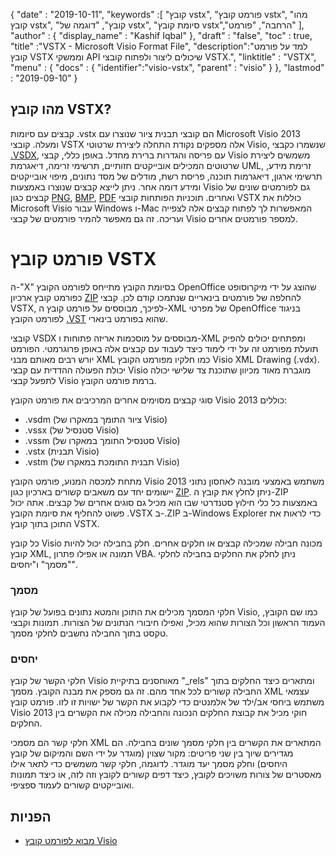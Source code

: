 {
  "date" : "2019-10-11",
  "keywords" :[ "קובץ vstx", "פורמט קובץ vstx", "מהו קובץ vstx", "קובץ", "דוגמה של vstx", "סיומת קובץ vstx","הרחבה", "פורמט" ],
  "author" : {
    "display_name" : "Kashif Iqbal"
},
  "draft" : "false",
  "toc" : true,
  "title" :"VSTX - Microsoft Visio Format File",
  "description":"למד על פורמט קובץ VSTX וממשקי API שיכולים ליצור ולפתוח קובצי VSTX.",
  "linktitle" : "VSTX",
  "menu" : {
    "docs" : {
	  "identifier":"visio-vstx",
      "parent" : "visio"
}
},
  "lastmod" : "2019-09-10"
}

## מהו קובץ VSTX?

קבצים עם סיומות .vstx הם קובצי תבנית ציור שנוצרו עם Microsoft Visio 2013 ומעלה. קובצי VSTX אלה מספקים נקודת התחלה ליצירת שרטוטי Visio, שנשמרו כקבצי [.VSDX](/he/visio/vsdx/), עם פריסה והגדרות ברירת מחדל. באופן כללי, קבצי Visio משמשים ליצירת שרטוטים המכילים אובייקטים חזותיים, תרשימי זרימה, דיאגרמת UML, זרימת מידע, תרשימי ארגון, דיאגרמות תוכנה, פריסת רשת, מודלים של מסד נתונים, מיפוי אובייקטים ומידע דומה אחר. ניתן לייצא קבצים שנוצרו באמצעות Visio גם לפורמטים שונים של קבצים כגון [PNG](/he/image/png/), [BMP](/he/image/bmp/), [PDF](/he/pdf/) ואחרים. תוכניות הפותחות קובצי VSTX כוללות את Microsoft Visio עבור Windows ו-Mac המאפשרות לך לפתוח קבצים אלה לצפייה ועריכה. זה גם מאפשר להמיר פורמטים של קבצי Visio למספר פורמטים אחרים.

# פורמט קובץ VSTX #

ה-"X" בסיומת הקובץ מתייחס לפורמט הקובץ OpenOffice שהוצג על ידי מיקרוסופט כפורמט קובץ ארכיון [ZIP](/he/compression/zip/) להחלפה של פורמטים בינאריים שנתמכו קודם לכן. קבצי VSTX, לפיכך, מבוססים על פורמט קובץ ה-XML של מפרטי OpenOffice בניגוד לפורמט הקובץ [.VST](/he/image/vst/) שהוא בפורמט בינארי.

קובצי VSDX מבוססים על מוסכמות אריזה פתוחות ו-XML ומפתחים יכולים להפיק תועלת מפורמט זה על ידי לימוד כיצד לעבוד עם קבצים אלה באופן פרוגרמטי. הפורמט יורש רבים מאותם מבני XML כמו חלקיו מפורמט הקובץ Visio XML Drawing (.vdx). יכולת הפעולה ההדדית עם קבצי Visio מוגברת מאוד מכיוון שתוכנת צד שלישי יכולה לתפעל קבצי Visio ברמת פורמט הקובץ.

סוגי קבצים מסוימים אחרים המרכיבים את פורמט הקובץ Visio 2013 כוללים:

* .vsdm (ציור התומך במאקרו של Visio)
* .vssx (סטנסיל של Visio)
* .vssm (סטנסיל התומך במאקרו של Visio)
* .vstx (תבנית Visio)
* .vstm (תבנית התומכת במאקרו של Visio)

מתחת למכסה המנוע, פורמט הקובץ Visio 2013 משתמש באמצעי מובנה לאחסון נתוני יישומים יחד עם משאבים קשורים בארכיון כגון [ZIP](/he/compression/zip/). ניתן לחלץ את קובץ ה-ZIP באמצעות כל כלי חילוץ סטנדרטי שבו הוא מכיל גם סוגים אחרים של קבצים. אתה יכול פשוט להחליף את סיומת הקובץ .VSTX ב-.ZIP ב-Windows Explorer כדי לראות את התוכן בתוך קובץ VSTX.

כל קובץ Visio מכונה חבילה שמכילה קבצים או חלקים אחרים. חלק בחבילה יכול להיות קובץ XML, תמונה או אפילו פתרון VBA. ניתן לחלק את החלקים בחבילה לחלקי "מסמך" ו"יחסים".

### מסמך ###

חלקי המסמך מכילים את התוכן והמטא נתונים בפועל של קובץ Visio, כמו שם הקובץ, העמוד הראשון וכל הצורות שהוא מכיל, ואפילו חיבורי הנתונים של הצורות. תמונות וקבצי טקסט בתוך החבילה נחשבים לחלקי מסמך.

### יחסים ###

חלקי הקשר של קובץ Visio מאוחסנים בתיקיית "_rels" ומתארים כיצד החלקים בתוך החבילה קשורים לכל אחד מהם. זה גם מספק את מבנה הקובץ. מסמך XML עצמאי משתמש ביחסי אב/ילד של אלמנטים כדי לקבוע את הקשר של ישויות זו לזו. פורמט קובץ Visio 2013 חוקי מכיל את קבוצת החלקים הנכונה והחבילה מכילה את הקשרים בין החלקים.

חלקי קשר הם מסמכי XML המתארים את הקשרים בין חלקי מסמך שונים בחבילה. הם מגדירים שיוך בין שני פריטים: מקור שצוין (מוגדר על ידי השם והמיקום של קובץ היחסים) וחלק מסמך יעד מוגדר. לדוגמה, חלקי קשר משמשים כדי לתאר אילו מאסטרים של צורות משויכים לקובץ, כיצד דפים קשורים לקובץ וזה לזה, או כיצד תמונות ואובייקטים קשורים לעמוד ספציפי.

## הפניות ##

* [מבוא לפורמט קובץ Visio](https://learn.microsoft.com/en-us/office/client-developer/visio/introduction-to-the-visio-file-formatvsdx)

